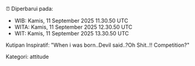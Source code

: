 ⏰ Diperbarui pada:
- WIB: Kamis, 11 September 2025 11.30.50 UTC
- WITA: Kamis, 11 September 2025 12.30.50 UTC
- WIT: Kamis, 11 September 2025 13.30.50 UTC

Kutipan Inspiratif:
"When i was born..Devil said..?Oh Shit..!! Competition?"


Kategori: attitude

